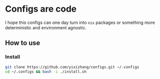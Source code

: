 # Configs are code

I hope this configs can one day turn into `nix` packages or something more deterministic and environment agnostic.
 
## How to use


### Install

 ```bash
 git clone https://github.com/yixizhang/configs.git ~/.configs
 cd ~/.configs && bash -i ./install.sh
 ```
